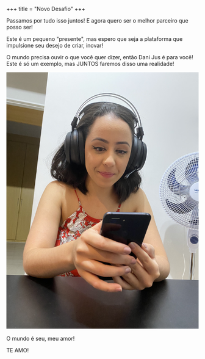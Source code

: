 +++
title = "Novo Desafio"
+++

Passamos por tudo isso juntos! E agora quero ser o melhor parceiro que posso ser!

Este é um pequeno "presente", mas espero que seja a plataforma que impulsione seu desejo de criar, inovar!

O mundo precisa ouvir o que você quer dizer, então Dani Jus é para você! Este é só um exemplo, mas JUNTOS faremos disso uma realidade!

![alt text](IMG_3331.jpeg)

O mundo é seu, meu amor! 

TE AMO!
